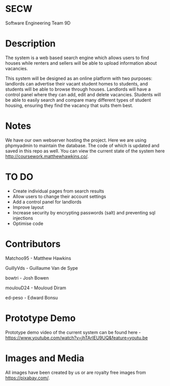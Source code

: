 # SECW
Software Engineering Team 9D

# Description
The system is a web based search engine which allows users to find houses while renters and sellers will be able to upload information about vacancies.

This system will be designed as an online platform with two purposes: landlords can advertise their vacant student homes to students, and students will be able to browse through houses. Landlords will have a control panel where they can add, edit and delete vacancies. Students will be able to easily search and compare many different types of student housing, ensuring they find the vacancy that suits them best.

# Notes
We have our own webserver hosting the project. Here we are using phpmyadmin to maintain the database. The code of which is updated and saved in this repo as well.
You can view the current state of the system here http://coursework.matthewhawkins.co/.

# TO DO
- Create individual pages from search results
- Allow users to change their account settings
- Add a control panel for landlords
- Improve layout
- Increase security by encrypting passwords (salt) and preventing sql injections
- Optimise code

# Contributors

Matchoo95 - Matthew Hawkins

GuillyVds - Guillaume Van de Sype

bowtri - Josh Bowen

moulouD24 - Mouloud Diram

ed-peso - Edward Bonsu

# Prototype Demo

Prototype demo video of the current system can be found here - https://www.youtube.com/watch?v=jhTArIEU9UQ&feature=youtu.be

# Images and Media

All images have been created by us or are royalty free images from https://pixabay.com/.
